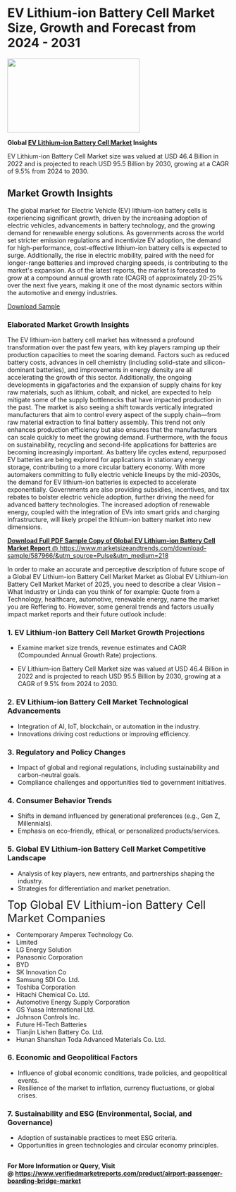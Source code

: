 <H1>EV Lithium-ion Battery Cell Market Size, Growth and Forecast from 2024 - 2031</H1><img class="aligncenter size-medium wp-image-584254" src="https://thirdeyenews.in/wp-content/uploads/2024/09/Global-Market-Research-300x168.jpeg" alt="" width="300" height="168" /><p><strong>Global&nbsp;<a href="https://www.marketsizeandtrends.com/download-sample/587966/&amp;utm_source=Pulse&amp;utm_medium=218">EV Lithium-ion Battery Cell Market</a> Insights</strong></p><p>EV Lithium-ion Battery Cell Market size was valued at USD 46.4 Billion in 2022 and is projected to reach USD 95.5 Billion by 2030, growing at a CAGR of 9.5% from 2024 to 2030.</p><p><!DOCTYPE html> <html lang="en"> <head> <meta charset="UTF-8"> <meta name="viewport" content="width=device-width, initial-scale=1.0"> <title>EV Lithium-ion Battery Cell Market Growth Insights</title> </head> <body> <h2>Market Growth Insights</h2> <p>The global market for Electric Vehicle (EV) lithium-ion battery cells is experiencing significant growth, driven by the increasing adoption of electric vehicles, advancements in battery technology, and the growing demand for renewable energy solutions. As governments across the world set stricter emission regulations and incentivize EV adoption, the demand for high-performance, cost-effective lithium-ion battery cells is expected to surge. Additionally, the rise in electric mobility, paired with the need for longer-range batteries and improved charging speeds, is contributing to the market's expansion. As of the latest reports, the market is forecasted to grow at a compound annual growth rate (CAGR) of approximately 20-25% over the next five years, making it one of the most dynamic sectors within the automotive and energy industries.</p> <p><a href="download_link_here">Download Sample</a></p> <h3>Elaborated Market Growth Insights</h3> <p>The EV lithium-ion battery cell market has witnessed a profound transformation over the past few years, with key players ramping up their production capacities to meet the soaring demand. Factors such as reduced battery costs, advances in cell chemistry (including solid-state and silicon-dominant batteries), and improvements in energy density are all accelerating the growth of this sector. Additionally, the ongoing developments in gigafactories and the expansion of supply chains for key raw materials, such as lithium, cobalt, and nickel, are expected to help mitigate some of the supply bottlenecks that have impacted production in the past. The market is also seeing a shift towards vertically integrated manufacturers that aim to control every aspect of the supply chain—from raw material extraction to final battery assembly. This trend not only enhances production efficiency but also ensures that the manufacturers can scale quickly to meet the growing demand. Furthermore, with the focus on sustainability, recycling and second-life applications for batteries are becoming increasingly important. As battery life cycles extend, repurposed EV batteries are being explored for applications in stationary energy storage, contributing to a more circular battery economy. With more automakers committing to fully electric vehicle lineups by the mid-2030s, the demand for EV lithium-ion batteries is expected to accelerate exponentially. Governments are also providing subsidies, incentives, and tax rebates to bolster electric vehicle adoption, further driving the need for advanced battery technologies. The increased adoption of renewable energy, coupled with the integration of EVs into smart grids and charging infrastructure, will likely propel the lithium-ion battery market into new dimensions.</p> <p><a href="more_info_link_here"></p><p><span class=""><strong>Download Full PDF Sample Copy of Global EV Lithium-ion Battery Cell Market Report</strong> @ <a href="https://www.marketsizeandtrends.com/download-sample/587966/&amp;utm_source=Pulse&amp;utm_medium=218" target="_blank">https://www.marketsizeandtrends.com/download-sample/587966/&amp;utm_source=Pulse&amp;utm_medium=218</a></span></p><p>In order to make an accurate and perceptive description of future scope of a Global&nbsp;EV Lithium-ion Battery Cell Market Market as Global&nbsp;EV Lithium-ion Battery Cell Market Market of 2025, you need to describe a clear Vision &ndash; What Industry or Linda can you think of for example: Quote from a Technology, healthcare, automotive, renewable energy, name the market you are Reffering to. However, some general trends and factors usually impact market reports and their future outlook include:</p><h3>1.&nbsp;<strong>EV Lithium-ion Battery Cell Market Growth Projections</strong></h3><ul><li>Examine market size trends, revenue estimates and CAGR (Compounded Annual Growth Rate) projections.</li><li><p>EV Lithium-ion Battery Cell Market size was valued at USD 46.4 Billion in 2022 and is projected to reach USD 95.5 Billion by 2030, growing at a CAGR of 9.5% from 2024 to 2030.</p></li></ul><h3>2.&nbsp;<strong>EV Lithium-ion Battery Cell Market Technological Advancements</strong></h3><ul><li>Integration of AI, IoT, blockchain, or automation in the industry.</li><li>Innovations driving cost reductions or improving efficiency.</li></ul><h3>3.&nbsp;<strong>Regulatory and Policy Changes</strong></h3><ul><li>Impact of global and regional regulations, including sustainability and carbon-neutral goals.</li><li>Compliance challenges and opportunities tied to government initiatives.</li></ul><h3>4.&nbsp;<strong>Consumer Behavior Trends</strong></h3><ul><li>Shifts in demand influenced by generational preferences (e.g., Gen Z, Millennials).</li><li>Emphasis on eco-friendly, ethical, or personalized products/services.</li></ul><h3>5.&nbsp;<strong>Global EV Lithium-ion Battery Cell Market Competitive Landscape</strong></h3><ul><li>Analysis of key players, new entrants, and partnerships shaping the industry.</li><li>Strategies for differentiation and market penetration.</li></ul><p data-pm-slice="1 1 []"><span style="color: inherit; font-family: inherit; font-size: 25px;">Top Global EV Lithium-ion Battery Cell Market Companies</span></p><div class="" data-test-id=""><p><li>Contemporary Amperex Technology Co.</li><li> Limited</li><li> LG Energy Solution</li><li> Panasonic Corporation</li><li> BYD</li><li> SK Innovation Co</li><li> Samsung SDI Co. Ltd.</li><li> Toshiba Corporation</li><li> Hitachi Chemical Co. Ltd.</li><li> Automotive Energy Supply Corporation</li><li> GS Yuasa International Ltd.</li><li> Johnson Controls Inc.</li><li> Future Hi-Tech Batteries</li><li> Tianjin Lishen Battery Co. Ltd.</li><li> Hunan Shanshan Toda Advanced Materials Co. Ltd.</li></p></div><h3>6.&nbsp;<strong>Economic and Geopolitical Factors</strong></h3><ul><li>Influence of global economic conditions, trade policies, and geopolitical events.</li><li>Resilience of the market to inflation, currency fluctuations, or global crises.</li></ul><h3>7.&nbsp;<strong>Sustainability and ESG (Environmental, Social, and Governance)</strong></h3><ul><li>Adoption of sustainable practices to meet ESG criteria.</li><li>Opportunities in green technologies and circular economy principles.</li></ul><h2><strong style="font-size: 14px;">For More Information or Query, Visit @&nbsp;</strong><a style="background-color: #ffffff; font-size: 14px;" href="https://www.marketsizeandtrends.com/report/ev-lithium-ion-battery-cell-market/" target="_blank">https://www.verifiedmarketreports.com/product/airport-passenger-boarding-bridge-market</a></h2>
